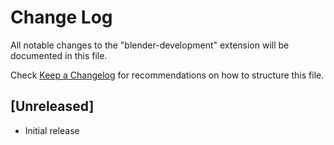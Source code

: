# Change Log
All notable changes to the "blender-development" extension will be documented in this file.

Check [Keep a Changelog](http://keepachangelog.com/) for recommendations on how to structure this file.

## [Unreleased]
- Initial release
